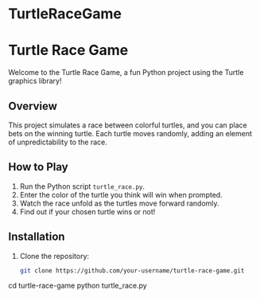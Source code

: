 # TurtleRaceGame
# Turtle Race Game

Welcome to the Turtle Race Game, a fun Python project using the Turtle graphics library!

## Overview

This project simulates a race between colorful turtles, and you can place bets on the winning turtle. Each turtle moves randomly, adding an element of unpredictability to the race.

## How to Play

1. Run the Python script `turtle_race.py`.
2. Enter the color of the turtle you think will win when prompted.
3. Watch the race unfold as the turtles move forward randomly.
4. Find out if your chosen turtle wins or not!

## Installation

1. Clone the repository:

   ```bash
   git clone https://github.com/your-username/turtle-race-game.git
cd turtle-race-game
python turtle_race.py
